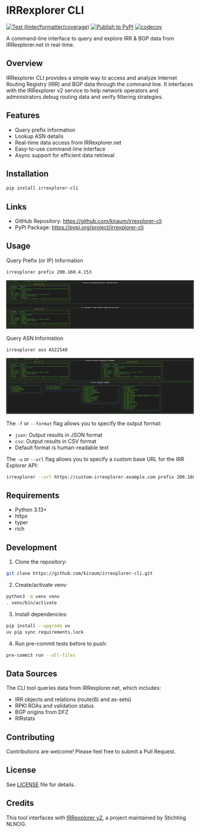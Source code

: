# IRRexplorer CLI

[![Test (linter/formatter/coverage)](https://github.com/kiraum/irrexplorer-cli/actions/workflows/linter.yml/badge.svg)](https://github.com/kiraum/irrexplorer-cli/actions/workflows/linter.yml)
[![Publish to PyPI](https://github.com/kiraum/irrexplorer-cli/actions/workflows/build_and_publish.yml/badge.svg)](https://github.com/kiraum/irrexplorer-cli/actions/workflows/build_and_publish.yml)
[![codecov](https://codecov.io/github/kiraum/irrexplorer-cli/graph/badge.svg?token=J8A2Y85IUD)](https://codecov.io/github/kiraum/irrexplorer-cli)

A command-line interface to query and explore IRR & BGP data from IRRexplorer.net in real-time.

## Overview

IRRexplorer CLI provides a simple way to access and analyze Internet Routing Registry (IRR) and BGP data through the command line. It interfaces with the IRRexplorer v2 service to help network operators and administrators debug routing data and verify filtering strategies.

## Features

- Query prefix information
- Lookup ASN details
- Real-time data access from IRRexplorer.net
- Easy-to-use command-line interface
- Async support for efficient data retrieval

## Installation

```bash
pip install irrexplorer-cli
```

## Links

* GitHub Repository: https://github.com/kiraum/irrexplorer-cli
* PyPI Package: https://pypi.org/project/irrexplorer-cli

## Usage

Query Prefix (or IP) Information
```bash
irrexplorer prefix 200.160.4.153
```
![](https://raw.githubusercontent.com/kiraum/irrexplorer-cli/refs/heads/main/docs/images/irrexplorer_prefix.png)

Query ASN Information
```bash
irrexplorer asn AS22548
```
![](https://raw.githubusercontent.com/kiraum/irrexplorer-cli/refs/heads/main/docs/images/irrexplorer_asn.png)

The `-f` or `--format` flag allows you to specify the output format:

* `json`: Output results in JSON format
* `csv`: Output results in CSV format
* Default format is human-readable text

The `-u` or `--url` flag allows you to specify a custom base URL for the IRR Explorer API:
```bash
irrexplorer --url https://custom-irrexplorer.example.com prefix 200.160.4.153
```

## Requirements

* Python 3.13+
* httpx
* typer
* rich

## Development

1. Clone the repository:
```bash
git clone https://github.com/kiraum/irrexplorer-cli.git
```

2. Create/activate venv:
```bash
python3 -m venv venv
. venv/bin/activate
```

3. Install dependencies:
```bash
pip install --upgrade uv
uv pip sync requirements.lock
```

4. Run pre-commit tests before to push:
```bash
pre-commit run --all-files
```

## Data Sources

The CLI tool queries data from IRRexplorer.net, which includes:

* IRR objects and relations (route(6) and as-sets)
* RPKI ROAs and validation status
* BGP origins from DFZ
* RIRstats

## Contributing
Contributions are welcome! Please feel free to submit a Pull Request.

## License

See [LICENSE](https://raw.githubusercontent.com/kiraum/irrexplorer-cli/refs/heads/main/LICENSE) file for details.

## Credits

This tool interfaces with [IRRexplorer v2](https://irrexplorer.nlnog.net/), a project maintained by Stichting NLNOG.
